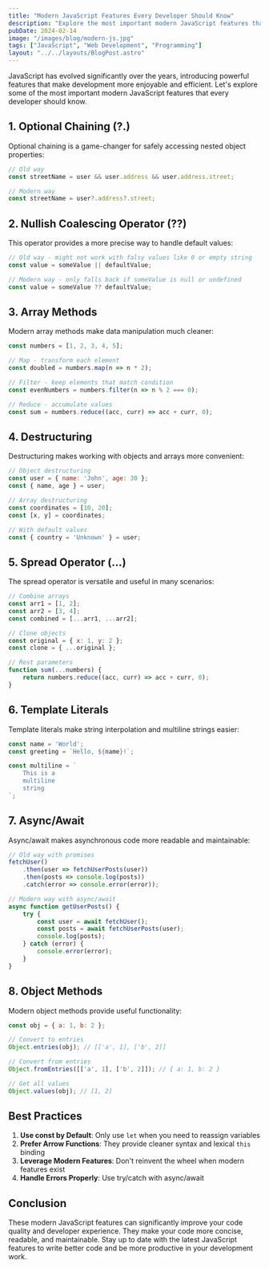 ```yaml
---
title: "Modern JavaScript Features Every Developer Should Know"
description: "Explore the most important modern JavaScript features that will make your code cleaner, more efficient, and easier to maintain."
pubDate: 2024-02-14
image: "/images/blog/modern-js.jpg"
tags: ["JavaScript", "Web Development", "Programming"]
layout: "../../layouts/BlogPost.astro"
---
```


JavaScript has evolved significantly over the years, introducing powerful features that make development more enjoyable and efficient. Let's explore some of the most important modern JavaScript features that every developer should know.

## 1. Optional Chaining (?.)

Optional chaining is a game-changer for safely accessing nested object properties:

```javascript
// Old way
const streetName = user && user.address && user.address.street;

// Modern way
const streetName = user?.address?.street;
```

## 2. Nullish Coalescing Operator (??)

This operator provides a more precise way to handle default values:

```javascript
// Old way - might not work with falsy values like 0 or empty string
const value = someValue || defaultValue;

// Modern way - only falls back if someValue is null or undefined
const value = someValue ?? defaultValue;
```

## 3. Array Methods

Modern array methods make data manipulation much cleaner:

```javascript
const numbers = [1, 2, 3, 4, 5];

// Map - transform each element
const doubled = numbers.map(n => n * 2);

// Filter - keep elements that match condition
const evenNumbers = numbers.filter(n => n % 2 === 0);

// Reduce - accumulate values
const sum = numbers.reduce((acc, curr) => acc + curr, 0);
```

## 4. Destructuring

Destructuring makes working with objects and arrays more convenient:

```javascript
// Object destructuring
const user = { name: 'John', age: 30 };
const { name, age } = user;

// Array destructuring
const coordinates = [10, 20];
const [x, y] = coordinates;

// With default values
const { country = 'Unknown' } = user;
```

## 5. Spread Operator (...)

The spread operator is versatile and useful in many scenarios:

```javascript
// Combine arrays
const arr1 = [1, 2];
const arr2 = [3, 4];
const combined = [...arr1, ...arr2];

// Clone objects
const original = { x: 1, y: 2 };
const clone = { ...original };

// Rest parameters
function sum(...numbers) {
    return numbers.reduce((acc, curr) => acc + curr, 0);
}
```

## 6. Template Literals

Template literals make string interpolation and multiline strings easier:

```javascript
const name = 'World';
const greeting = `Hello, ${name}!`;

const multiline = `
    This is a
    multiline
    string
`;
```

## 7. Async/Await

Async/await makes asynchronous code more readable and maintainable:

```javascript
// Old way with promises
fetchUser()
    .then(user => fetchUserPosts(user))
    .then(posts => console.log(posts))
    .catch(error => console.error(error));

// Modern way with async/await
async function getUserPosts() {
    try {
        const user = await fetchUser();
        const posts = await fetchUserPosts(user);
        console.log(posts);
    } catch (error) {
        console.error(error);
    }
}
```

## 8. Object Methods

Modern object methods provide useful functionality:

```javascript
const obj = { a: 1, b: 2 };

// Convert to entries
Object.entries(obj); // [['a', 1], ['b', 2]]

// Convert from entries
Object.fromEntries([['a', 1], ['b', 2]]); // { a: 1, b: 2 }

// Get all values
Object.values(obj); // [1, 2]
```

## Best Practices

1. **Use const by Default**: Only use `let` when you need to reassign variables
2. **Prefer Arrow Functions**: They provide cleaner syntax and lexical `this` binding
3. **Leverage Modern Features**: Don't reinvent the wheel when modern features exist
4. **Handle Errors Properly**: Use try/catch with async/await

## Conclusion

These modern JavaScript features can significantly improve your code quality and developer experience. They make your code more concise, readable, and maintainable. Stay up to date with the latest JavaScript features to write better code and be more productive in your development work. 